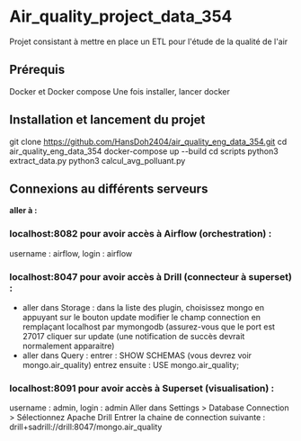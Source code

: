 # Air_quality_project_data_354
Projet consistant à mettre en place un ETL pour l'étude de la qualité de l'air

## Prérequis 
Docker et Docker compose
Une fois installer, lancer docker

## Installation et lancement du projet 
git clone https://github.com/HansDoh2404/air_quality_eng_data_354.git
cd air_quality_eng_data_354
docker-compose up --build
cd scripts
python3 extract_data.py
python3 calcul_avg_polluant.py

## Connexions au différents serveurs
**aller à :**
### localhost:8082 pour avoir accès à Airflow (orchestration) :
username : airflow, login : airflow
### localhost:8047 pour avoir accès à Drill (connecteur à superset) :
- aller dans Storage :
  dans la liste des plugin, choisissez mongo en appuyant sur le bouton update
  modifier le champ connection en remplaçant localhost par mymongodb (assurez-vous que le port est 27017
  cliquer sur update (une notification de succès devrait normalement apparaitre)
- aller dans Query :
  entrer : SHOW SCHEMAS (vous devrez voir mongo.air_quality)
  entrez ensuite : USE mongo.air_quality;
### localhost:8091 pour avoir accès à Superset (visualisation) :
username : admin, login : admin
Aller dans Settings > Database Connection > Sélectionnez Apache Drill
Entrer la chaine de connection suivante : drill+sadrill://drill:8047/mongo.air_quality
  
  

